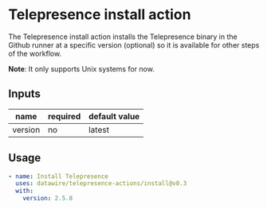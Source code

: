 # Telepresence install action

The Telepresence install action installs the Telepresence binary in the Github runner at a specific version (optional) so it is available for other steps of the workflow.

**Note**: It only supports Unix systems for now.

## Inputs

| name | required | default value |
| ----- | -------- | ----- |
| version | no | latest |

## Usage

```yaml
- name: Install Telepresence
  uses: datawire/telepresence-actions/install@v0.3
  with:
    version: 2.5.8
```
